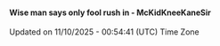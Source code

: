 #### Wise man says only fool rush in - McKidKneeKaneSir
Updated on 11/10/2025 - 00:54:41 (UTC) Time Zone

